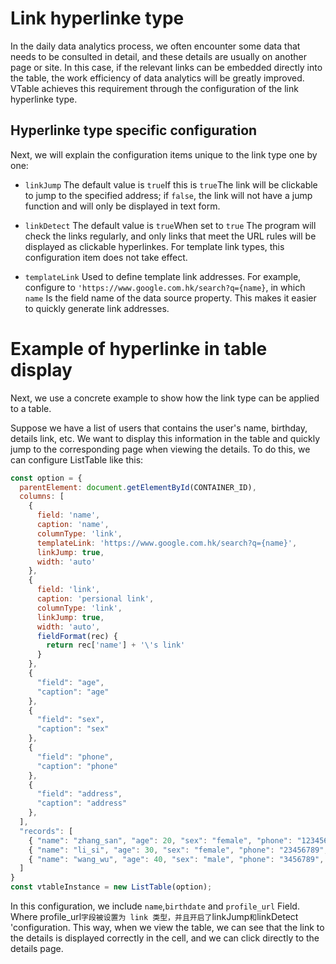 # Link hyperlinke type

In the daily data analytics process, we often encounter some data that needs to be consulted in detail, and these details are usually on another page or site. In this case, if the relevant links can be embedded directly into the table, the work efficiency of data analytics will be greatly improved. VTable achieves this requirement through the configuration of the link hyperlinke type.

## Hyperlinke type specific configuration

Next, we will explain the configuration items unique to the link type one by one:

*   `linkJump` The default value is `true`If this is `true`The link will be clickable to jump to the specified address; if `false`, the link will not have a jump function and will only be displayed in text form.

*   `linkDetect` The default value is `true`When set to `true` The program will check the links regularly, and only links that meet the URL rules will be displayed as clickable hyperlinkes. For template link types, this configuration item does not take effect.

*   `templateLink` Used to define template link addresses. For example, configure to `'https://www.google.com.hk/search?q={name}`, in which `name` Is the field name of the data source property. This makes it easier to quickly generate link addresses.

# Example of hyperlinke in table display

Next, we use a concrete example to show how the link type can be applied to a table.

Suppose we have a list of users that contains the user's name, birthday, details link, etc. We want to display this information in the table and quickly jump to the corresponding page when viewing the details. To do this, we can configure ListTable like this:

```javascript livedemo template=vtable
const option = {
  parentElement: document.getElementById(CONTAINER_ID),
  columns: [
    {
      field: 'name',
      caption: 'name',
      columnType: 'link',
      templateLink: 'https://www.google.com.hk/search?q={name}',
      linkJump: true,
      width: 'auto'
    },
    {
      field: 'link',
      caption: 'persional link',
      columnType: 'link',
      linkJump: true,
      width: 'auto',
      fieldFormat(rec) {
        return rec['name'] + '\'s link'
      }
    },
    {
      "field": "age",
      "caption": "age"
    },
    {
      "field": "sex",
      "caption": "sex"
    },
    {
      "field": "phone",
      "caption": "phone"
    },
    {
      "field": "address",
      "caption": "address"
    },
  ],
  "records": [
    { "name": "zhang_san", "age": 20, "sex": "female", "phone": "123456789", "address": "beijing haidian", "link": 'https://www.google.com.hk' },
    { "name": "li_si", "age": 30, "sex": "female", "phone": "23456789", "address": "beijing chaoyang", "link": 'https://www.google.com.hk' },
    { "name": "wang_wu", "age": 40, "sex": "male", "phone": "3456789", "address": "beijing fengtai", "link": 'https://www.google.com.hk' }
  ]
}
const vtableInstance = new ListTable(option);

```

In this configuration, we include `name`,`birthdate` and `profile_url` Field. Where profile\_url`字段被设置为 link 类型，并且开启了`linkJump`和`linkDetect 'configuration. This way, when we view the table, we can see that the link to the details is displayed correctly in the cell, and we can click directly to the details page.
